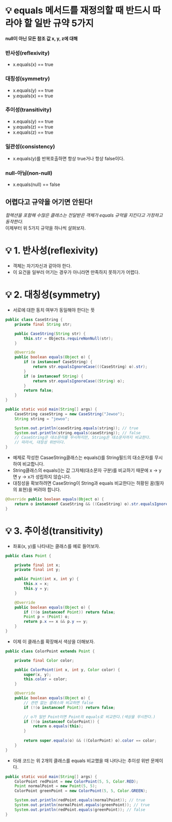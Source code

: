 # 💡 equals 메서드를 재정의할 때 반드시 따라야 할 일반 규약 5가지
**null이 아닌 모든 참조 값 x, y, z에 대해**
### 반사성(reflexivity)
* x.equals(x) == true
### 대칭성(symmetry)
* x.equals(y) == true
* y.equals(x) == true
### 추이성(transitivity)
* x.equals(y) == true
* y.equals(z) == true
* x.equals(z) == true
### 일관성(consistency)
* x.equals(y)를 반복호출하면 항상 true거나 항상 false이다.
### null-아님(non-null)
* x.equals(null) == false

## 어렵다고 규약을 어기면 안된다!
*컬렉션을 포함해 수많은 클래스는 전달받은 객체가 equals 규약을 지킨다고 가정하고 동작한다.*  
이제부터 위 5가지 규약을 하나씩 살펴보자.

# 💡 1. 반사성(reflexivity)
* 객체는 자기자신과 같아야 한다.
* 이 요건을 일부러 어기는 경우가 아니라면 만족하지 못하기가 어렵다.

# 💡 2. 대칭성(symmetry)
* 서로에 대한 동치 여부가 동일해야 한다는 뜻
```java
public class CaseString {
    private final String str;

    public CaseString(String str) {
        this.str = Objects.requireNonNull(str);
    }

    @Override
    public boolean equals(Object o) {
        if (o instanceof CaseString) {
            return str.equalsIgnoreCase(((CaseString) o).str);
        }
        if (o instanceof String) {
            return str.equalsIgnoreCase((String) o);
        }
        return false;
    }
}
```
```java
public static void main(String[] args) {
    CaseString caseString = new CaseString("Jewoo");
    String string = "jewoo";

    System.out.println(caseString.equals(string)); // true
    System.out.println(string.equals(caseString)); // false
    // CaseString은 대소문자를 무시하지만, String은 대소문자까지 비교한다.
    // 따라서, 대칭성 위반이다.
}
```
* 예제로 작성한 CasaeString클래스는 equals()를 String필드의 대소문자를 무시하여 비교합니다.
* String클래스의 equals()는 값 그자체(대소문자 구분)를 비교하기 때문에 x -> y 면 y -> x가 성립하지 않습니다.
* 대칭성을 확보하려면 CaseString이 String과 equals 비교한다는 허황된 꿈(필자의 표현)을 버려야 합니다.
```java
@Override public boolean equals(Object o) {
    return o instanceof CaseString && ((CaseString) o).str.equalsIgnoreCase(str);
}
```

# 💡 3. 추이성(transitivity)
* 좌표(x, y)를 나타내는 클래스를 예로 들어보자.
```java
public class Point {

    private final int x;
    private final int y;

    public Point(int x, int y) {
        this.x = x;
        this.y = y;
    }

    @Override
    public boolean equals(Object o) {
        if (!(o instanceof Point)) return false;
        Point p = (Point) o;
        return p.x == x && p.y == y;
    }
}
```
* 이제 이 클래스를 확장해서 색상을 더해보자.
```java
public class ColorPoint extends Point {

    private final Color color;

    public ColorPoint(int x, int y, Color color) {
        super(x, y);
        this.color = color;
    }

    @Override
    public boolean equals(Object o) {
        // 관련 없는 클래스와 비교하면 false
        if (!(o instanceof Point)) return false;

        // o가 일반 Point이면 Point의 equals로 비교한다.(색상을 무시한다.)
        if (!(o instanceof ColorPoint)) {
            return o.equals(this);
        }
        
        return super.equals(o) && ((ColorPoint) o).color == color;
    }
}
```
* 아래 코드는 위 2개의 클래스를 equals 비교했을 때 나타나는 추이성 위반 문제이다.
```java
public static void main(String[] args) {
    ColorPoint redPoint = new ColorPoint(5, 5, Color.RED);
    Point normalPoint = new Point(5, 5);
    ColorPoint greenPoint = new ColorPoint(5, 5, Color.GREEN);

    System.out.println(redPoint.equals(normalPoint)); // true
    System.out.println(normalPoint.equals(greenPoint)); // true
    System.out.println(redPoint.equals(greenPoint)); // false
}
```
